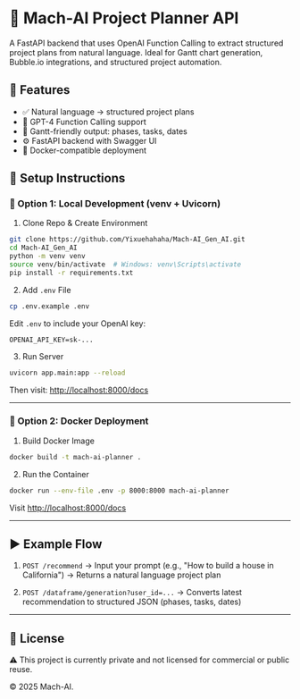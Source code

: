 # 🧠 Mach-AI Project Planner API

A FastAPI backend that uses OpenAI Function Calling to extract structured project plans from natural language. Ideal for Gantt chart generation, Bubble.io integrations, and structured project automation.

## 🚀 Features

- ✅ Natural language → structured project plans
- 🧠 GPT-4 Function Calling support
- 📅 Gantt-friendly output: phases, tasks, dates
- ⚙️ FastAPI backend with Swagger UI
- 🐳 Docker-compatible deployment


## 🔧 Setup Instructions

### 🔹 Option 1: Local Development (venv + Uvicorn)

1. Clone Repo & Create Environment

```bash
git clone https://github.com/Yixuehahaha/Mach-AI_Gen_AI.git
cd Mach-AI_Gen_AI
python -m venv venv
source venv/bin/activate  # Windows: venv\Scripts\activate
pip install -r requirements.txt
```

2. Add `.env` File

```bash
cp .env.example .env
```

Edit `.env` to include your OpenAI key:

```
OPENAI_API_KEY=sk-...
```

3. Run Server

```bash
uvicorn app.main:app --reload
```

Then visit: [http://localhost:8000/docs](http://localhost:8000/docs)

---

### 🐳 Option 2: Docker Deployment

1. Build Docker Image

```bash
docker build -t mach-ai-planner .
```

2. Run the Container

```bash
docker run --env-file .env -p 8000:8000 mach-ai-planner
```

Visit [http://localhost:8000/docs](http://localhost:8000/docs)

---

## ▶️ Example Flow

1. `POST /recommend` → Input your prompt (e.g., "How to build a house in California") → Returns a natural language project plan

2. `POST /dataframe/generation?user_id=...` → Converts latest recommendation to structured JSON (phases, tasks, dates)



---

## 📄 License

⚠️ This project is currently private and not licensed for commercial or public reuse.

© 2025 Mach-AI.
